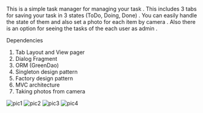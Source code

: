 This is a simple task manager for managing your task .
This includes 3 tabs for saving your task in 3 states (ToDo, Doing, Done) .
You can easily handle the state of them and also set a photo for each item by camera .
Also there is an option for seeing the tasks of the each user as admin .

Dependencies

1) Tab Layout and View pager
2) Dialog Fragment
3) ORM (GreenDao)
4) Singleton design pattern
5) Factory design pattern 
6) MVC architecture
7) Taking photos from camera

![pic1](https://user-images.githubusercontent.com/55578318/106391610-8856c700-6403-11eb-932e-76b8e5dd1126.jpg)
![pic2](https://user-images.githubusercontent.com/55578318/106391628-9278c580-6403-11eb-90d5-9b2c47ce39e0.jpg)
![pic3](https://user-images.githubusercontent.com/55578318/106391645-9c9ac400-6403-11eb-9748-b8d41c9fb617.jpg)
![pic4](https://user-images.githubusercontent.com/55578318/106391651-a4f2ff00-6403-11eb-9456-f1bfa88460b4.jpg)




